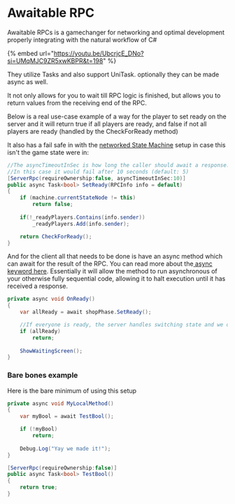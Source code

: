 # Awaitable RPC

Awaitable RPCs is a gamechanger for networking and optimal development properly integrating with the natural workflow of C#

{% embed url="https://youtu.be/UbcrjcE_DNo?si=UMqMJC9ZR5xwKBPR&t=198" %}

They utilize Tasks and also support UniTask. optionally they can be made async as well.

It not only allows for you to wait till RPC logic is finished, but allows you to return values from the receiving end of the RPC.

Below is a real use-case example of a way for the player to set ready on the server and it will return true if all players are ready, and false if not all players are ready (handled by the CheckForReady method)

It also has a fail safe in with the [networked State Machine](../../plug-n-play-components/state-machine-auto-networked.md) setup in case this isn't the game state were in:

```csharp
//The asyncTimeoutInSec is how long the caller should await a response. 
//In this case it would fail after 10 seconds (default: 5)
[ServerRpc(requireOwnership:false, asyncTimeoutInSec:10)]
public async Task<bool> SetReady(RPCInfo info = default)
{
    if (machine.currentStateNode != this) 
        return false;
    
    if(!_readyPlayers.Contains(info.sender))
        _readyPlayers.Add(info.sender);

    return CheckForReady();
}
```

And for the client all that needs to be done is have an async method which can await for the result of the RPC. You can read more about the[ async keyword here](https://learn.microsoft.com/en-us/dotnet/csharp/language-reference/keywords/async). Essentially it will allow the method to run asynchronous of your otherwise fully sequential code, allowing it to halt execution until it has received a response.

```csharp
private async void OnReady()
{
    var allReady = await shopPhase.SetReady();

    //If everyone is ready, the server handles switching state and we don't do any more
    if (allReady)
        return;
    
    ShowWaitingScreen();
}
```

### Bare bones example

Here is the bare minimum of using this setup

```csharp
private async void MyLocalMethod()
{
    var myBool = await TestBool();

    if (!myBool)
        return;
    
    Debug.Log("Yay we made it!");
}

[ServerRpc(requireOwnership:false)]
public async Task<bool> TestBool()
{
    return true;
}
```

